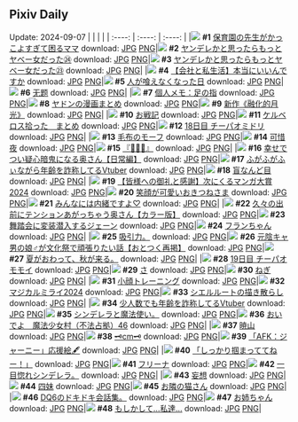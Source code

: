 ## Pixiv Daily
Update: 2024-09-07
|      |      |      |
| :----: | :----: | :----: |
|![](https://pixiv.microyu.workers.dev/c/240x480/img-master/img/2024/09/05/22/27/14/122166983_p0_master1200.jpg) **#1** [保育園の先生がかっこよすぎて困るママ](https://www.pixiv.net/artworks/122166983) download: [JPG](https://pixiv.microyu.workers.dev/img-original/img/2024/09/05/22/27/14/122166983_p0.jpg) [PNG](https://pixiv.microyu.workers.dev/img-original/img/2024/09/05/22/27/14/122166983_p0.png)|![](https://pixiv.microyu.workers.dev/c/240x480/img-master/img/2024/09/06/00/02/45/122170315_p0_master1200.jpg) **#2** [ヤンデレかと思ったらもっとヤベー女だった㉔](https://www.pixiv.net/artworks/122170315) download: [JPG](https://pixiv.microyu.workers.dev/img-original/img/2024/09/06/00/02/45/122170315_p0.jpg) [PNG](https://pixiv.microyu.workers.dev/img-original/img/2024/09/06/00/02/45/122170315_p0.png)|![](https://pixiv.microyu.workers.dev/c/240x480/img-master/img/2024/09/05/00/01/55/122142705_p0_master1200.jpg) **#3** [ヤンデレかと思ったらもっとヤベー女だった㉓](https://www.pixiv.net/artworks/122142705) download: [JPG](https://pixiv.microyu.workers.dev/img-original/img/2024/09/05/00/01/55/122142705_p0.jpg) [PNG](https://pixiv.microyu.workers.dev/img-original/img/2024/09/05/00/01/55/122142705_p0.png)|
|![](https://pixiv.microyu.workers.dev/c/240x480/img-master/img/2024/09/06/12/00/12/122180989_p0_master1200.jpg) **#4** [【会社と私生活】本当にいいんですか](https://www.pixiv.net/artworks/122180989) download: [JPG](https://pixiv.microyu.workers.dev/img-original/img/2024/09/06/12/00/12/122180989_p0.jpg) [PNG](https://pixiv.microyu.workers.dev/img-original/img/2024/09/06/12/00/12/122180989_p0.png)|![](https://pixiv.microyu.workers.dev/c/240x480/img-master/img/2024/09/05/19/49/28/122162023_p0_master1200.jpg) **#5** [人が喰えなくなった日](https://www.pixiv.net/artworks/122162023) download: [JPG](https://pixiv.microyu.workers.dev/img-original/img/2024/09/05/19/49/28/122162023_p0.jpg) [PNG](https://pixiv.microyu.workers.dev/img-original/img/2024/09/05/19/49/28/122162023_p0.png)|![](https://pixiv.microyu.workers.dev/c/240x480/img-master/img/2024/09/05/15/24/46/122156399_p0_master1200.jpg) **#6** [无题](https://www.pixiv.net/artworks/122156399) download: [JPG](https://pixiv.microyu.workers.dev/img-original/img/2024/09/05/15/24/46/122156399_p0.jpg) [PNG](https://pixiv.microyu.workers.dev/img-original/img/2024/09/05/15/24/46/122156399_p0.png)|
|![](https://pixiv.microyu.workers.dev/c/240x480/img-master/img/2024/09/05/06/00/06/122148539_p0_master1200.jpg) **#7** [個人メモ：足の指](https://www.pixiv.net/artworks/122148539) download: [JPG](https://pixiv.microyu.workers.dev/img-original/img/2024/09/05/06/00/06/122148539_p0.jpg) [PNG](https://pixiv.microyu.workers.dev/img-original/img/2024/09/05/06/00/06/122148539_p0.png)|![](https://pixiv.microyu.workers.dev/c/240x480/img-master/img/2024/09/06/21/10/18/122192684_p0_master1200.jpg) **#8** [ヤドンの漫画まとめ](https://www.pixiv.net/artworks/122192684) download: [JPG](https://pixiv.microyu.workers.dev/img-original/img/2024/09/06/21/10/18/122192684_p0.jpg) [PNG](https://pixiv.microyu.workers.dev/img-original/img/2024/09/06/21/10/18/122192684_p0.png)|![](https://pixiv.microyu.workers.dev/c/240x480/img-master/img/2024/09/05/00/12/01/122143161_p0_master1200.jpg) **#9** [新作《融化的月光》](https://www.pixiv.net/artworks/122143161) download: [JPG](https://pixiv.microyu.workers.dev/img-original/img/2024/09/05/00/12/01/122143161_p0.jpg) [PNG](https://pixiv.microyu.workers.dev/img-original/img/2024/09/05/00/12/01/122143161_p0.png)|
|![](https://pixiv.microyu.workers.dev/c/240x480/img-master/img/2024/09/06/20/04/47/122190701_p0_master1200.jpg) **#10** [お戦記](https://www.pixiv.net/artworks/122190701) download: [JPG](https://pixiv.microyu.workers.dev/img-original/img/2024/09/06/20/04/47/122190701_p0.jpg) [PNG](https://pixiv.microyu.workers.dev/img-original/img/2024/09/06/20/04/47/122190701_p0.png)|![](https://pixiv.microyu.workers.dev/c/240x480/img-master/img/2024/09/06/16/25/09/122185097_p0_master1200.jpg) **#11** [ケルベロス拾った　まとめ](https://www.pixiv.net/artworks/122185097) download: [JPG](https://pixiv.microyu.workers.dev/img-original/img/2024/09/06/16/25/09/122185097_p0.jpg) [PNG](https://pixiv.microyu.workers.dev/img-original/img/2024/09/06/16/25/09/122185097_p0.png)|![](https://pixiv.microyu.workers.dev/c/240x480/img-master/img/2024/09/05/22/06/33/122143334_p0_master1200.jpg) **#12** [18日目 チーパオミドリ](https://www.pixiv.net/artworks/122143334) download: [JPG](https://pixiv.microyu.workers.dev/img-original/img/2024/09/05/22/06/33/122143334_p0.jpg) [PNG](https://pixiv.microyu.workers.dev/img-original/img/2024/09/05/22/06/33/122143334_p0.png)|
|![](https://pixiv.microyu.workers.dev/c/240x480/img-master/img/2024/09/06/21/56/16/122194079_p0_master1200.jpg) **#13** [毛布のモーフ](https://www.pixiv.net/artworks/122194079) download: [JPG](https://pixiv.microyu.workers.dev/img-original/img/2024/09/06/21/56/16/122194079_p0.jpg) [PNG](https://pixiv.microyu.workers.dev/img-original/img/2024/09/06/21/56/16/122194079_p0.png)|![](https://pixiv.microyu.workers.dev/c/240x480/img-master/img/2024/09/06/00/00/19/122170012_p0_master1200.jpg) **#14** [可惜夜](https://www.pixiv.net/artworks/122170012) download: [JPG](https://pixiv.microyu.workers.dev/img-original/img/2024/09/06/00/00/19/122170012_p0.jpg) [PNG](https://pixiv.microyu.workers.dev/img-original/img/2024/09/06/00/00/19/122170012_p0.png)|![](https://pixiv.microyu.workers.dev/c/240x480/img-master/img/2024/09/05/09/08/30/122150943_p0_master1200.jpg) **#15** [『👏✨✨』](https://www.pixiv.net/artworks/122150943) download: [JPG](https://pixiv.microyu.workers.dev/img-original/img/2024/09/05/09/08/30/122150943_p0.jpg) [PNG](https://pixiv.microyu.workers.dev/img-original/img/2024/09/05/09/08/30/122150943_p0.png)|
|![](https://pixiv.microyu.workers.dev/c/240x480/img-master/img/2024/09/06/00/04/05/122170408_p0_master1200.jpg) **#16** [幸せでつい疑心暗鬼になる奥さん【日常編】](https://www.pixiv.net/artworks/122170408) download: [JPG](https://pixiv.microyu.workers.dev/img-original/img/2024/09/06/00/04/05/122170408_p0.jpg) [PNG](https://pixiv.microyu.workers.dev/img-original/img/2024/09/06/00/04/05/122170408_p0.png)|![](https://pixiv.microyu.workers.dev/c/240x480/img-master/img/2024/09/05/21/41/52/122165394_p0_master1200.jpg) **#17** [ふがふがふぃながら年齢を詐称してるVtuber](https://www.pixiv.net/artworks/122165394) download: [JPG](https://pixiv.microyu.workers.dev/img-original/img/2024/09/05/21/41/52/122165394_p0.jpg) [PNG](https://pixiv.microyu.workers.dev/img-original/img/2024/09/05/21/41/52/122165394_p0.png)|![](https://pixiv.microyu.workers.dev/c/240x480/img-master/img/2024/09/06/00/00/14/122169993_p0_master1200.jpg) **#18** [盲なんど目](https://www.pixiv.net/artworks/122169993) download: [JPG](https://pixiv.microyu.workers.dev/img-original/img/2024/09/06/00/00/14/122169993_p0.jpg) [PNG](https://pixiv.microyu.workers.dev/img-original/img/2024/09/06/00/00/14/122169993_p0.png)|
|![](https://pixiv.microyu.workers.dev/c/240x480/img-master/img/2024/09/06/15/05/41/122183877_p0_master1200.jpg) **#19** [【皆様への御礼と感謝】次にくるマンガ大賞2024](https://www.pixiv.net/artworks/122183877) download: [JPG](https://pixiv.microyu.workers.dev/img-original/img/2024/09/06/15/05/41/122183877_p0.jpg) [PNG](https://pixiv.microyu.workers.dev/img-original/img/2024/09/06/15/05/41/122183877_p0.png)|![](https://pixiv.microyu.workers.dev/c/240x480/img-master/img/2024/09/05/14/02/41/122155127_p0_master1200.jpg) **#20** [笑顔が可愛いおきつねさま](https://www.pixiv.net/artworks/122155127) download: [JPG](https://pixiv.microyu.workers.dev/img-original/img/2024/09/05/14/02/41/122155127_p0.jpg) [PNG](https://pixiv.microyu.workers.dev/img-original/img/2024/09/05/14/02/41/122155127_p0.png)|![](https://pixiv.microyu.workers.dev/c/240x480/img-master/img/2024/09/06/00/00/43/122170089_p0_master1200.jpg) **#21** [みんなには内緒ですよ♡](https://www.pixiv.net/artworks/122170089) download: [JPG](https://pixiv.microyu.workers.dev/img-original/img/2024/09/06/00/00/43/122170089_p0.jpg) [PNG](https://pixiv.microyu.workers.dev/img-original/img/2024/09/06/00/00/43/122170089_p0.png)|
|![](https://pixiv.microyu.workers.dev/c/240x480/img-master/img/2024/09/05/00/05/02/122142889_p0_master1200.jpg) **#22** [久々の出前にテンションあがっちゃう奥さん【カラー版】](https://www.pixiv.net/artworks/122142889) download: [JPG](https://pixiv.microyu.workers.dev/img-original/img/2024/09/05/00/05/02/122142889_p0.jpg) [PNG](https://pixiv.microyu.workers.dev/img-original/img/2024/09/05/00/05/02/122142889_p0.png)|![](https://pixiv.microyu.workers.dev/c/240x480/img-master/img/2024/09/05/08/21/52/122150356_p0_master1200.jpg) **#23** [舞踏会に変装潜入するジェーン](https://www.pixiv.net/artworks/122150356) download: [JPG](https://pixiv.microyu.workers.dev/img-original/img/2024/09/05/08/21/52/122150356_p0.jpg) [PNG](https://pixiv.microyu.workers.dev/img-original/img/2024/09/05/08/21/52/122150356_p0.png)|![](https://pixiv.microyu.workers.dev/c/240x480/img-master/img/2024/09/05/00/00/30/122142523_p0_master1200.jpg) **#24** [フランちゃん](https://www.pixiv.net/artworks/122142523) download: [JPG](https://pixiv.microyu.workers.dev/img-original/img/2024/09/05/00/00/30/122142523_p0.jpg) [PNG](https://pixiv.microyu.workers.dev/img-original/img/2024/09/05/00/00/30/122142523_p0.png)|
|![](https://pixiv.microyu.workers.dev/c/240x480/img-master/img/2024/09/05/04/41/48/122147760_p0_master1200.jpg) **#25** [吸引力。](https://www.pixiv.net/artworks/122147760) download: [JPG](https://pixiv.microyu.workers.dev/img-original/img/2024/09/05/04/41/48/122147760_p0.jpg) [PNG](https://pixiv.microyu.workers.dev/img-original/img/2024/09/05/04/41/48/122147760_p0.png)|![](https://pixiv.microyu.workers.dev/c/240x480/img-master/img/2024/09/06/12/04/30/122181113_p0_master1200.jpg) **#26** [元陰キャ男の娘♂が文化祭で頑張りたい話【おとつく再掲】](https://www.pixiv.net/artworks/122181113) download: [JPG](https://pixiv.microyu.workers.dev/img-original/img/2024/09/06/12/04/30/122181113_p0.jpg) [PNG](https://pixiv.microyu.workers.dev/img-original/img/2024/09/06/12/04/30/122181113_p0.png)|![](https://pixiv.microyu.workers.dev/c/240x480/img-master/img/2024/09/06/18/44/52/122188248_p0_master1200.jpg) **#27** [夏がおわって、秋が来る。](https://www.pixiv.net/artworks/122188248) download: [JPG](https://pixiv.microyu.workers.dev/img-original/img/2024/09/06/18/44/52/122188248_p0.jpg) [PNG](https://pixiv.microyu.workers.dev/img-original/img/2024/09/06/18/44/52/122188248_p0.png)|
|![](https://pixiv.microyu.workers.dev/c/240x480/img-master/img/2024/09/06/12/50/20/122173568_p0_master1200.jpg) **#28** [19日目 チーパオモモイ](https://www.pixiv.net/artworks/122173568) download: [JPG](https://pixiv.microyu.workers.dev/img-original/img/2024/09/06/12/50/20/122173568_p0.jpg) [PNG](https://pixiv.microyu.workers.dev/img-original/img/2024/09/06/12/50/20/122173568_p0.png)|![](https://pixiv.microyu.workers.dev/c/240x480/img-master/img/2024/09/06/04/30/01/122175478_p0_master1200.jpg) **#29** [さ](https://www.pixiv.net/artworks/122175478) download: [JPG](https://pixiv.microyu.workers.dev/img-original/img/2024/09/06/04/30/01/122175478_p0.jpg) [PNG](https://pixiv.microyu.workers.dev/img-original/img/2024/09/06/04/30/01/122175478_p0.png)|![](https://pixiv.microyu.workers.dev/c/240x480/img-master/img/2024/09/06/20/30/08/122191386_p0_master1200.jpg) **#30** [ねぎ](https://www.pixiv.net/artworks/122191386) download: [JPG](https://pixiv.microyu.workers.dev/img-original/img/2024/09/06/20/30/08/122191386_p0.jpg) [PNG](https://pixiv.microyu.workers.dev/img-original/img/2024/09/06/20/30/08/122191386_p0.png)|
|![](https://pixiv.microyu.workers.dev/c/240x480/img-master/img/2024/09/05/23/46/22/122169562_p0_master1200.jpg) **#31** [小顔トレーニング](https://www.pixiv.net/artworks/122169562) download: [JPG](https://pixiv.microyu.workers.dev/img-original/img/2024/09/05/23/46/22/122169562_p0.jpg) [PNG](https://pixiv.microyu.workers.dev/img-original/img/2024/09/05/23/46/22/122169562_p0.png)|![](https://pixiv.microyu.workers.dev/c/240x480/img-master/img/2024/09/05/00/48/04/122144196_p0_master1200.jpg) **#32** [マジカルミライ2024](https://www.pixiv.net/artworks/122144196) download: [JPG](https://pixiv.microyu.workers.dev/img-original/img/2024/09/05/00/48/04/122144196_p0.jpg) [PNG](https://pixiv.microyu.workers.dev/img-original/img/2024/09/05/00/48/04/122144196_p0.png)|![](https://pixiv.microyu.workers.dev/c/240x480/img-master/img/2024/09/05/04/09/36/122147477_p0_master1200.jpg) **#33** [シエルルートの描き散らし](https://www.pixiv.net/artworks/122147477) download: [JPG](https://pixiv.microyu.workers.dev/img-original/img/2024/09/05/04/09/36/122147477_p0.jpg) [PNG](https://pixiv.microyu.workers.dev/img-original/img/2024/09/05/04/09/36/122147477_p0.png)|
|![](https://pixiv.microyu.workers.dev/c/240x480/img-master/img/2024/09/06/21/00/11/122192285_p0_master1200.jpg) **#34** [少人数でも年齢を詐称してるVtuber](https://www.pixiv.net/artworks/122192285) download: [JPG](https://pixiv.microyu.workers.dev/img-original/img/2024/09/06/21/00/11/122192285_p0.jpg) [PNG](https://pixiv.microyu.workers.dev/img-original/img/2024/09/06/21/00/11/122192285_p0.png)|![](https://pixiv.microyu.workers.dev/c/240x480/img-master/img/2024/09/06/16/56/14/122185658_p0_master1200.jpg) **#35** [シンデレラと魔法使い。](https://www.pixiv.net/artworks/122185658) download: [JPG](https://pixiv.microyu.workers.dev/img-original/img/2024/09/06/16/56/14/122185658_p0.jpg) [PNG](https://pixiv.microyu.workers.dev/img-original/img/2024/09/06/16/56/14/122185658_p0.png)|![](https://pixiv.microyu.workers.dev/c/240x480/img-master/img/2024/09/06/17/14/02/122186014_p0_master1200.jpg) **#36** [おいでよ　魔法少女村（不法占拠）46](https://www.pixiv.net/artworks/122186014) download: [JPG](https://pixiv.microyu.workers.dev/img-original/img/2024/09/06/17/14/02/122186014_p0.jpg) [PNG](https://pixiv.microyu.workers.dev/img-original/img/2024/09/06/17/14/02/122186014_p0.png)|
|![](https://pixiv.microyu.workers.dev/c/240x480/img-master/img/2024/09/05/15/36/46/122156609_p0_master1200.jpg) **#37** [暁山](https://www.pixiv.net/artworks/122156609) download: [JPG](https://pixiv.microyu.workers.dev/img-original/img/2024/09/05/15/36/46/122156609_p0.jpg) [PNG](https://pixiv.microyu.workers.dev/img-original/img/2024/09/05/15/36/46/122156609_p0.png)|![](https://pixiv.microyu.workers.dev/c/240x480/img-master/img/2024/09/05/20/39/59/122163451_p0_master1200.jpg) **#38** [🗝️cm🗝️](https://www.pixiv.net/artworks/122163451) download: [JPG](https://pixiv.microyu.workers.dev/img-original/img/2024/09/05/20/39/59/122163451_p0.jpg) [PNG](https://pixiv.microyu.workers.dev/img-original/img/2024/09/05/20/39/59/122163451_p0.png)|![](https://pixiv.microyu.workers.dev/c/240x480/img-master/img/2024/09/06/18/34/12/122187988_p0_master1200.jpg) **#39** [「AFK：ジャーニー」応援絵🖋](https://www.pixiv.net/artworks/122187988) download: [JPG](https://pixiv.microyu.workers.dev/img-original/img/2024/09/06/18/34/12/122187988_p0.jpg) [PNG](https://pixiv.microyu.workers.dev/img-original/img/2024/09/06/18/34/12/122187988_p0.png)|
|![](https://pixiv.microyu.workers.dev/c/240x480/img-master/img/2024/09/05/00/00/30/122142527_p0_master1200.jpg) **#40** [「しっかり掴まっててねー！」](https://www.pixiv.net/artworks/122142527) download: [JPG](https://pixiv.microyu.workers.dev/img-original/img/2024/09/05/00/00/30/122142527_p0.jpg) [PNG](https://pixiv.microyu.workers.dev/img-original/img/2024/09/05/00/00/30/122142527_p0.png)|![](https://pixiv.microyu.workers.dev/c/240x480/img-master/img/2024/09/06/00/08/10/122170604_p0_master1200.jpg) **#41** [フリーナ](https://www.pixiv.net/artworks/122170604) download: [JPG](https://pixiv.microyu.workers.dev/img-original/img/2024/09/06/00/08/10/122170604_p0.jpg) [PNG](https://pixiv.microyu.workers.dev/img-original/img/2024/09/06/00/08/10/122170604_p0.png)|![](https://pixiv.microyu.workers.dev/c/240x480/img-master/img/2024/09/06/09/22/01/122175937_p0_master1200.jpg) **#42** [一目惚れシンデレラ。](https://www.pixiv.net/artworks/122175937) download: [JPG](https://pixiv.microyu.workers.dev/img-original/img/2024/09/06/09/22/01/122175937_p0.jpg) [PNG](https://pixiv.microyu.workers.dev/img-original/img/2024/09/06/09/22/01/122175937_p0.png)|
|![](https://pixiv.microyu.workers.dev/c/240x480/img-master/img/2024/09/05/19/41/48/122161834_p0_master1200.jpg) **#43** [妄想](https://www.pixiv.net/artworks/122161834) download: [JPG](https://pixiv.microyu.workers.dev/img-original/img/2024/09/05/19/41/48/122161834_p0.jpg) [PNG](https://pixiv.microyu.workers.dev/img-original/img/2024/09/05/19/41/48/122161834_p0.png)|![](https://pixiv.microyu.workers.dev/c/240x480/img-master/img/2024/09/05/12/20/14/122153508_p0_master1200.jpg) **#44** [四妹](https://www.pixiv.net/artworks/122153508) download: [JPG](https://pixiv.microyu.workers.dev/img-original/img/2024/09/05/12/20/14/122153508_p0.jpg) [PNG](https://pixiv.microyu.workers.dev/img-original/img/2024/09/05/12/20/14/122153508_p0.png)|![](https://pixiv.microyu.workers.dev/c/240x480/img-master/img/2024/09/05/13/59/51/122155054_p0_master1200.jpg) **#45** [お隣の猫さん](https://www.pixiv.net/artworks/122155054) download: [JPG](https://pixiv.microyu.workers.dev/img-original/img/2024/09/05/13/59/51/122155054_p0.jpg) [PNG](https://pixiv.microyu.workers.dev/img-original/img/2024/09/05/13/59/51/122155054_p0.png)|
|![](https://pixiv.microyu.workers.dev/c/240x480/img-master/img/2024/09/06/10/10/14/122178827_p0_master1200.jpg) **#46** [DQ6のドキドキ会話集。](https://www.pixiv.net/artworks/122178827) download: [JPG](https://pixiv.microyu.workers.dev/img-original/img/2024/09/06/10/10/14/122178827_p0.jpg) [PNG](https://pixiv.microyu.workers.dev/img-original/img/2024/09/06/10/10/14/122178827_p0.png)|![](https://pixiv.microyu.workers.dev/c/240x480/img-master/img/2024/09/06/23/27/18/122197170_p0_master1200.jpg) **#47** [お姉ちゃん](https://www.pixiv.net/artworks/122197170) download: [JPG](https://pixiv.microyu.workers.dev/img-original/img/2024/09/06/23/27/18/122197170_p0.jpg) [PNG](https://pixiv.microyu.workers.dev/img-original/img/2024/09/06/23/27/18/122197170_p0.png)|![](https://pixiv.microyu.workers.dev/c/240x480/img-master/img/2024/09/05/20/08/19/122162625_p0_master1200.jpg) **#48** [もしかして…私達…](https://www.pixiv.net/artworks/122162625) download: [JPG](https://pixiv.microyu.workers.dev/img-original/img/2024/09/05/20/08/19/122162625_p0.jpg) [PNG](https://pixiv.microyu.workers.dev/img-original/img/2024/09/05/20/08/19/122162625_p0.png)|
